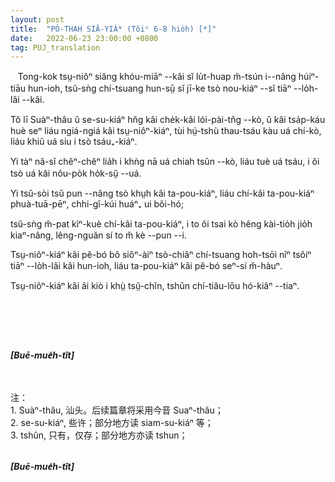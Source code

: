 ```yaml
---
layout: post
title:  "PÓ-THAH SIÂ-YIÁᴺ (Tŏiⁿ 6-8 hio̍h) [*]"
date:   2022-06-23 23:00:00 +0800
tag: PUJ_translation
---
```


<section class="PUJ">

<!-- One source of great unhappiness to Chinese women is in the law which forbids the breaking of betrothal contracts, even though these be made in the infancy of the parties involved. -->
&nbsp;&nbsp;
Tong-kok tsṳ-niôⁿ siăng khóu-miāⁿ --kâi sĭ lu̍t-huap m̆-tsún i--nâng húiⁿ-tiāu hun-ioh, tsŭ-sǹg chí-tsuang hun-sṳ̄ sĭ jī-ke tsò nou-kiáⁿ --sî tiāⁿ --lo̍h-lâi --kâi. 

<!-- At one of the chapels somewhat remote from Swatow, a beautiful girl nineteen years old fled from her home to me and begged me to adopt her as my daughter. -->
Tŏ lī Suàⁿ-thâu ŭ se-su-kiáⁿ hn̆g kâi che̍k-kâi lói-pài-tn̂g --kò, ŭ kâi tsa̍p-káu huè seⁿ liáu ngiá-ngiá kâi tsṳ-niôⁿ-kiáⁿ, tùi hṳ́-tshù thau-tsáu kàu uá chí-kò, liáu khiû uá siu i tsò tsáu₊-kiáⁿ.

<!-- She said she would serve me as a slave if I would but steal her and carry her away concealed in my boat. -->
Yi tàⁿ nâ-sĭ chĕⁿ-chĕⁿ lia̍h i khǹg nā uá chiah tsûn --kò, liáu tuè uá tsáu, i ŏi tsò uá kâi nôu-po̍k ho̍k-sṳ̆ --uá. 

<!-- She had been betrothed in childhood to a boy who had since developed a loathsome and incurable disease; -->
Yi tsŭ-sòi tsŭ pun --nâng tsò khṳh kâi ta-pou-kiáⁿ, liáu chí-kâi ta-pou-kiáⁿ phuà-tuā-pēⁿ, chhi-gî-kúi huáⁿ₊ ui bŏi-hó;

<!-- and though she had not seen him, she knew how horrible he was, and would die rather than marry him. -->
tsŭ-sǹg m̆-pat kìⁿ-kuè chí-kâi ta-pou-kiáⁿ, i to ŏi tsai kò hêng kài-tio̍h jio̍h kiaⁿ-nâng, lêng-nguăn sí to m̆ kè --pun --i.

<!-- Her parents were not willing to carry out the contract they had made many years previously, but the boy's parents would not release them from the bargain. -->
Tsṳ-niôⁿ-kiáⁿ kâi pĕ-bó bô siŏⁿ-àiⁿ tsò-chiâⁿ chí-tsuang hoh-tsōi nîⁿ tsôiⁿ tiāⁿ --lo̍h-lâi kâi hun-ioh, liáu ta-pou-kiáⁿ kâi pĕ-bó seⁿ-sí m̆-hàuⁿ.

<!-- Her mother urged her to kill herself, as the only solution of the question. -->
Tsṳ-niôⁿ-kiáⁿ kâi âi kiò i khṳ̀ tsṳ̆-chĭn, tshûn chí-tiâu-lōu hó-kiâⁿ --tiaⁿ.

<!-- I sent agents to negotiate with the boy's parents, but could make no terms with them; -->

<!-- and I also sought the officials and learned that they would not condone the withholding of a bride from even such a bridegroom. -->

<!-- There was no legal way in which this child could be saved from her fate. -->

<!-- Some weeks later she was taken to the house of her husband's parents, and soon after I heard of her death. -->

<!-- Whether she died of grief or by suicide, I do not know. -->

<!-- Suicided is not uncommon among brides, nor among older women. -->

<!-- Some years ago seven young women, at a village near Swatow, entered into a compact to drown themselves together. -->

<!-- Three of them had been lately married, and after spending the customary four months at the houses of their fathers-in-law, had come to visit their own mothers. -->

<!-- They had been playmates, and were neighbours, and so they spun and sewed together, and rejoiced in their reunion. -->

<!-- Mutual confidences revealed mutual griefs. -->

<!-- One was married to an opium-smoker, a yellow bundle of bones, vibrating between besotted sleep and sottish waking. -->

<!-- One was wedded to a gambler, who spent his days and nights wasting the family substance. -->

<!-- One had a mother-in-law so stern and cruel that life was torment to those under her authority. -->

<!-- All three of the brides were miserable, and as they mingled their lamentations, their four unmarried friends and companions said to each other, "This is such sorrow as we must feel by-and-by. How better to be dead!" -->

<!-- All agreed in this, and entered secretly into a covenant to end their lives together. -->


<br>

<!-- They calculated the time when custom would again bring the married ones to their mothers' houses, and fixed the full moon of the seventh month, as the night for their escape from life. -->
&nbsp;&nbsp;

<!-- When the time arrived, six of them dressed themselves in festal garments, with flowers in their hair, went hand in hand in the moonlight to the shore, bound themselves together with a rope, and threw themselves into the sea. -->

<!-- The seventh, only thirteen years old, was discovered through some noise she made in searching for her best clothing in the night, and was prevented by her mother from leaving the house. -->

<!-- From her the fate of the other six was afterwards ascertained, and their bodies were recovered and buried in one grave. -->

<!-- These are cases of extreme though not uncommon unhappiness, under the Chinese marriage-system. -->

<br><b><i>[Buē-mue̍h-tît]</i></b><br>

<br>
<br>
注：<br>
1. Suàⁿ-thâu, 汕头。后续篇章将采用今音 Suaⁿ-thâu；<br>
2. se-su-kiáⁿ, 些许；部分地方读 siam-su-kiáⁿ 等；<br>
3. tshûn, 只有，仅存；部分地方亦读 tshun；<br>


<br><b><i>[Buē-mue̍h-tît]</i></b><br>

</section>
